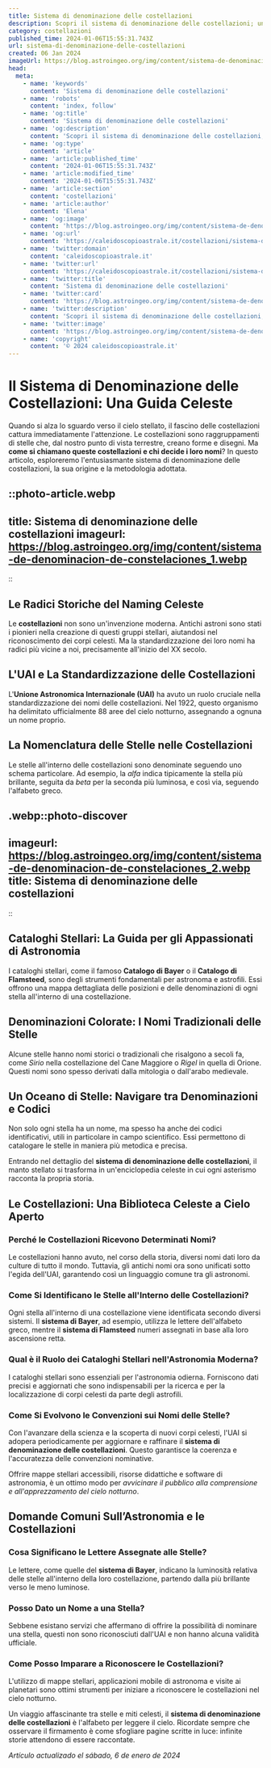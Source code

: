 ```yaml
---
title: Sistema di denominazione delle costellazioni
description: Scopri il sistema di denominazione delle costellazioni; una guida chiara e concisa per orientarsi tra stelle e miti italiani. Leggi ora!
category: costellazioni
published_time: 2024-01-06T15:55:31.743Z
url: sistema-di-denominazione-delle-costellazioni
created: 06 Jan 2024
imageUrl: https://blog.astroingeo.org/img/content/sistema-de-denominacion-de-constelaciones_1.webp
head:
  meta:
    - name: 'keywords'
      content: 'Sistema di denominazione delle costellazioni'
    - name: 'robots'
      content: 'index, follow'
    - name: 'og:title'
      content: 'Sistema di denominazione delle costellazioni'
    - name: 'og:description'
      content: 'Scopri il sistema di denominazione delle costellazioni; una guida chiara e concisa per orientarsi tra stelle e miti italiani. Leggi ora!'
    - name: 'og:type'
      content: 'article'
    - name: 'article:published_time'
      content: '2024-01-06T15:55:31.743Z'
    - name: 'article:modified_time'
      content: '2024-01-06T15:55:31.743Z'
    - name: 'article:section'
      content: 'costellazioni'
    - name: 'article:author'
      content: 'Elena'
    - name: 'og:image'
      content: 'https://blog.astroingeo.org/img/content/sistema-de-denominacion-de-constelaciones_1.webp'
    - name: 'og:url'
      content: 'https://caleidoscopioastrale.it/costellazioni/sistema-di-denominazione-delle-costellazioni'
    - name: 'twitter:domain'
      content: 'caleidoscopioastrale.it'
    - name: 'twitter:url'
      content: 'https://caleidoscopioastrale.it/costellazioni/sistema-di-denominazione-delle-costellazioni'
    - name: 'twitter:title'
      content: 'Sistema di denominazione delle costellazioni'
    - name: 'twitter:card'
      content: 'https://blog.astroingeo.org/img/content/sistema-de-denominacion-de-constelaciones_1.webp'
    - name: 'twitter:description'
      content: 'Scopri il sistema di denominazione delle costellazioni; una guida chiara e concisa per orientarsi tra stelle e miti italiani. Leggi ora!'
    - name: 'twitter:image'
      content: 'https://blog.astroingeo.org/img/content/sistema-de-denominacion-de-constelaciones_1.webp'
    - name: 'copyright'
      content: '© 2024 caleidoscopioastrale.it'
---
```

# Il Sistema di Denominazione delle Costellazioni: Una Guida Celeste

Quando si alza lo sguardo verso il cielo stellato, il fascino delle costellazioni cattura immediatamente l'attenzione. Le costellazioni sono raggruppamenti di stelle che, dal nostro punto di vista terrestre, creano forme e disegni. Ma **come si chiamano queste costellazioni e chi decide i loro nomi**? In questo articolo, esploreremo l'entusiasmante sistema di denominazione delle costellazioni, la sua origine e la metodologia adottata.

::photo-article.webp
---
title: Sistema di denominazione delle costellazioni
imageurl: https://blog.astroingeo.org/img/content/sistema-de-denominacion-de-constelaciones_1.webp
---
::

## Le Radici Storiche del Naming Celeste

Le **costellazioni** non sono un'invenzione moderna. Antichi astroni sono stati i pionieri nella creazione di questi gruppi stellari, aiutandosi nel riconoscimento dei corpi celesti. Ma la standardizzazione dei loro nomi ha radici più vicine a noi, precisamente all'inizio del XX secolo.

## L'UAI e La Standardizzazione delle Costellazioni

L'**Unione Astronomica Internazionale (UAI)** ha avuto un ruolo cruciale nella standardizzazione dei nomi delle costellazioni. Nel 1922, questo organismo ha delimitato ufficialmente 88 aree del cielo notturno, assegnando a ognuna un nome proprio.

## La Nomenclatura delle Stelle nelle Costellazioni

Le stelle all'interno delle costellazioni sono denominate seguendo uno schema particolare. Ad esempio, la *alfa* indica tipicamente la stella più brillante, seguita da *beta* per la seconda più luminosa, e così via, seguendo l'alfabeto greco.

.webp::photo-discover
---
imageurl: https://blog.astroingeo.org/img/content/sistema-de-denominacion-de-constelaciones_2.webp
title: Sistema di denominazione delle costellazioni
---
::

## Cataloghi Stellari: La Guida per gli Appassionati di Astronomia

I cataloghi stellari, come il famoso **Catalogo di Bayer** o il **Catalogo di Flamsteed**, sono degli strumenti fondamentali per astronoma e astrofili. Essi offrono una mappa dettagliata delle posizioni e delle denominazioni di ogni stella all'interno di una costellazione.

## Denominazioni Colorate: I Nomi Tradizionali delle Stelle

Alcune stelle hanno nomi storici o tradizionali che risalgono a secoli fa, come *Sirio* nella costellazione del Cane Maggiore o *Rigel* in quella di Orione. Questi nomi sono spesso derivati dalla mitologia o dall'arabo medievale.

## Un Oceano di Stelle: Navigare tra Denominazioni e Codici

Non solo ogni stella ha un nome, ma spesso ha anche dei codici identificativi, utili in particolare in campo scientifico. Essi permettono di catalogare le stelle in maniera più metodica e precisa.

Entrando nel dettaglio del **sistema di denominazione delle costellazioni**, il manto stellato si trasforma in un'enciclopedia celeste in cui ogni asterismo racconta la propria storia.

## Le Costellazioni: Una Biblioteca Celeste a Cielo Aperto

### Perché le Costellazioni Ricevono Determinati Nomi?

Le costellazioni hanno avuto, nel corso della storia, diversi nomi dati loro da culture di tutto il mondo. Tuttavia, gli antichi nomi ora sono unificati sotto l'egida dell'UAI, garantendo così un linguaggio comune tra gli astronomi.

### Come Si Identificano le Stelle all'Interno delle Costellazioni?

Ogni stella all'interno di una costellazione viene identificata secondo diversi sistemi. Il **sistema di Bayer**, ad esempio, utilizza le lettere dell'alfabeto greco, mentre il **sistema di Flamsteed** numeri assegnati in base alla loro ascensione retta.

### Qual è il Ruolo dei Cataloghi Stellari nell'Astronomia Moderna?

I cataloghi stellari sono essenziali per l'astronomia odierna. Forniscono dati precisi e aggiornati che sono indispensabili per la ricerca e per la localizzazione di corpi celesti da parte degli astrofili.

### Come Si Evolvono le Convenzioni sui Nomi delle Stelle?

Con l'avanzare della scienza e la scoperta di nuovi corpi celesti, l'UAI si adopera periodicamente per aggiornare e raffinare il **sistema di denominazione delle costellazioni**. Questo garantisce la coerenza e l'accuratezza delle convenzioni nominative.

Offrire mappe stellari accessibili, risorse didattiche e software di astronomia, è un ottimo modo per *avvicinare il pubblico alla comprensione e all'apprezzamento del cielo notturno*.

## Domande Comuni Sull’Astronomia e le Costellazioni

### Cosa Significano le Lettere Assegnate alle Stelle?
Le lettere, come quelle del **sistema di Bayer**, indicano la luminosità relativa delle stelle all'interno della loro costellazione, partendo dalla più brillante verso le meno luminose.

### Posso Dato un Nome a una Stella?
Sebbene esistano servizi che affermano di offrire la possibilità di nominare una stella, questi non sono riconosciuti dall'UAI e non hanno alcuna validità ufficiale.

### Come Posso Imparare a Riconoscere le Costellazioni?
L'utilizzo di mappe stellari, applicazioni mobile di astronoma e visite ai planetari sono ottimi strumenti per iniziare a riconoscere le costellazioni nel cielo notturno.

Un viaggio affascinante tra stelle e miti celesti, il **sistema di denominazione delle costellazioni** è l'alfabeto per leggere il cielo. Ricordate sempre che osservare il firmamento è come sfogliare pagine scritte in luce: infinite storie attendono di essere raccontate.

_Artículo actualizado el sábado, 6 de enero de 2024_